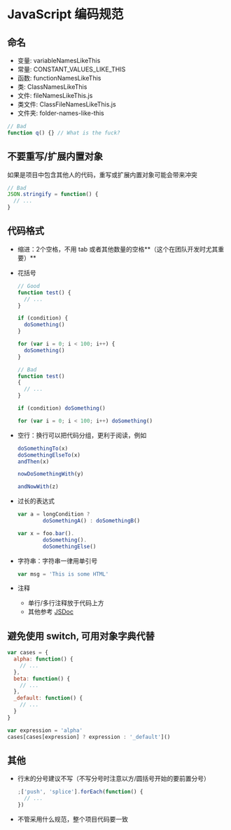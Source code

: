 # JavaScript 编码规范

## 命名

* 变量: variableNamesLikeThis
* 常量: CONSTANT_VALUES_LIKE_THIS
* 函数: functionNamesLikeThis
* 类: ClassNamesLikeThis
* 文件: fileNamesLikeThis.js
* 类文件: ClassFileNamesLikeThis.js
* 文件夹: folder-names-like-this

```javascript
// Bad
function q() {} // What is the fuck?
```


## 不要重写/扩展内置对象

如果是项目中包含其他人的代码，重写或扩展内置对象可能会带来冲突

```javascript
// Bad
JSON.stringify = function() { 
  // ...
}
```

## 代码格式

* 缩进：2个空格，不用 tab 或者其他数量的空格**（这个在团队开发时尤其重要）**

* 花括号

  ```javascript
  // Good
  function test() {
    // ...
  }
  
  if (condition) {
    doSomething()
  }

  for (var i = 0; i < 100; i++) {
    doSomething()
  }

  // Bad
  function test()
  {
    // ...
  }

  if (condition) doSomething()

  for (var i = 0; i < 100; i++) doSomething()
  ```
* 空行：换行可以把代码分组，更利于阅读，例如

  ```javascript
  doSomethingTo(x)
  doSomethingElseTo(x)
  andThen(x)

  nowDoSomethingWith(y)

  andNowWith(z)
  ```
* 过长的表达式

  ```javascript
  var a = longCondition ?
          doSomethingA() : doSomethingB()

  var x = foo.bar().
          doSomething().
          doSomethingElse()
  ```
* 字符串：字符串一律用单引号
  
  ```javascript
  var msg = 'This is some HTML'
  ```
* 注释
  
  * 单行/多行注释放于代码上方
  * 其他参考 [JSDoc](http://usejsdoc.org/)


## 避免使用 switch, 可用对象字典代替

```javascript
var cases = {
  alpha: function() {
    // ...
  },
  beta: function() {
    // ...
  },
  _default: function() {
    // ...
  }
}

var expression = 'alpha'
cases[cases[expression] ? expression : '_default']()
```


## 其他

* 行末的分号建议不写（不写分号时注意以方/圆括号开始的要前置分号）

  ```javascript
  ;['push', 'splice'].forEach(function() {
    // ...
  })
  ```
* 不管采用什么规范，整个项目代码要一致